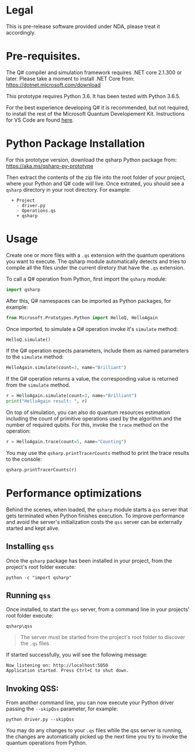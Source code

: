 # Legal

This is pre-release software provided under NDA, please treat it accordingly.


# Pre-requisites.

The Q# compiler and simulation framework requires .NET core 2.1.300 or later.
Please take a moment to install .NET Core from: https://dotnet.microsoft.com/download

This prototype requires Python 3.6. It has been tested with Python 3.6.5. 

For the best experience developing Q# it is recommended, but not required, to install the rest of the
Microsoft Quantum Developement Kit. Instructions for VS Code are found [here](https://docs.microsoft.com/en-us/quantum/install-guide/command-line?view=qsharp-preview).


# Python Package Installation

For this prototype version, download the qsharp Python package from:
https://aka.ms/qsharp-py-prototype

Then extract the contents of the zip file into the root folder of your project, where
your Python and Q# code will live. Once extrated, you should see a `qsharp` directory in your 
root directory. For example:

```
  + Project
    - driver.py
    - Operations.qs
    + qsharp
```

# Usage

Create one or more files with a `.qs` extension with the quantum operations you want to execute.
The qsharp module automatically detects and tries to compile all the files under the current 
diretory that have the  `.qs` extension.

To call a Q# operation from Python, first import the `qsharp` module:
```python
import qsharp
```

After this, Q# namespaces can be imported as Python packages, for example:
```python
from Microsoft.Prototypes.Python import HelloQ, HelloAgain
```

Once imported, to simulate a Q# operation invoke it's `simulate` method:
```python
HelloQ.simulate()
```

If the Q# operation expects parameters, include them as named parameters to the `simulate` method:
```python
HelloAgain.simulate(count=3, name="Brilliant")
```

If the Q# operation returns a value, the corresponding value is returned from the `simulate` method.
```python
r = HelloAgain.simulate(count=3, name="Brilliant")
print("HelloAgain result: ", r)
```

On top of simulation, you can also do quantum resources estimation including 
the count of primitive operations used by the algorithm and the number of required qubits.
For this, invoke the `trace` method on the operation:
```python
r = HelloAgain.trace(count=5, name="Counting")
```

You may use the `qsharp.printTracerCounts` method to print the trace results to the console:
```python
qsharp.printTracerCounts(r)
```


# Performance optimizations

Behind the scenes, when loaded, the `qsharp` module starts a `qss` server that gets terminated
when Python finishes execution. To improve performance and avoid the server's initialization costs 
the `qss` server can be externally started and kept alive.

## Installing `qss`

Once the `qsharp` package has been installed in your project, from the project's root folder execute:
```
python -c "import qsharp"
```

## Running `qss`

Once installed, to start the `qss` server, from a command line in your projects' root folder execute:
```
qsharp\qss
```

> The server must be started from the project's root folder to 
> discover the `.qs` files

If started successfully, you will see the following message:
```
Now listening on: http://localhost:5050
Application started. Press Ctrl+C to shut down.
```

## Invoking QSS:

From another command line, you can now execute your Python driver passing the `--skipQss` parameter,
for example:
```
python driver.py --skipQss
```

You may do any changes to your `.qs` files while the qss server is running, the changes are 
automatically picked up the next time you try to invoke the quantum operations from Python.



